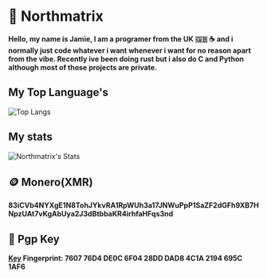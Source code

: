 # 🗻 Northmatrix

**Hello, my name is Jamie, I am a programer from the UK 🇬🇧 ☕️ and i normally just code whatever i want whenever i want for no reason apart from the vibe.
Recently ive been doing rust but i also do C and Python although most of those projects are private.**

## My Top Language's
![Top Langs](https://github-readme-stats.vercel.app/api/top-langs/?username=northmatrix&theme=onedark&layout=donut)

## My stats
![Northmatrix's Stats](https://github-readme-stats.vercel.app/api?username=northmatrix&show_icons=true&theme=onedark)

## 🪙 Monero(XMR)
**83iCVb4NYXgE1N8TohJYkvRA1RpWUh3a17JNWuPpP1SaZF2dGFh9XB7HNpzUAt7vKgAbUya2J3dBtbbaKR4irhfaHFqs3nd**

## 🔐 Pgp Key

**[Key](https://raw.githubusercontent.com/northmatrix/NorthMatrix/refs/heads/main/public-key.asc) Fingerprint: 7607 76D4 DE0C 6F04 28DD DAD8 4C1A 2194 695C 1AF6**
